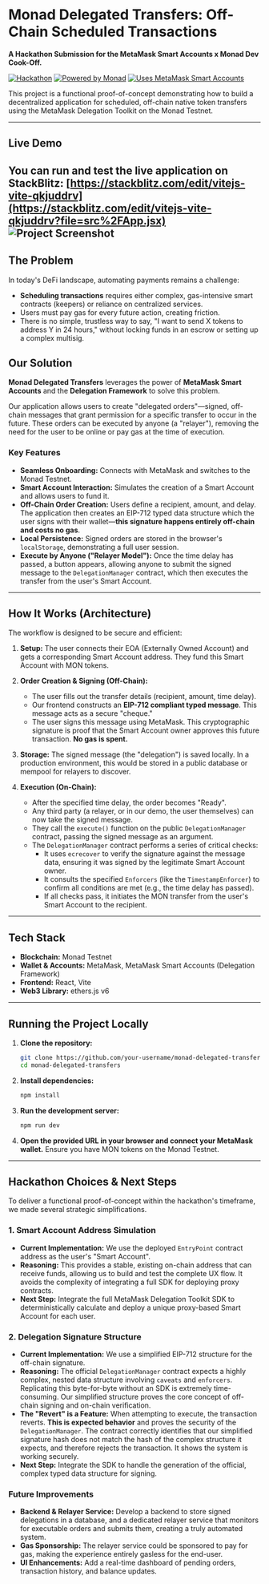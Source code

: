 # Monad Delegated Transfers: Off-Chain Scheduled Transactions

**A Hackathon Submission for the MetaMask Smart Accounts x Monad Dev Cook-Off.**

[![Hackathon](https://img.shields.io/badge/Hackathon-MetaMask%20x%20Monad-blueviolet)](https://www.hackquest.io/hackathons/MetaMask-Smart-Accounts-x-Monad-Dev-Cook-Off)
[![Powered by Monad](https://img.shields.io/badge/Powered%20By-Monad-green)](https://docs.monad.xyz/)
[![Uses MetaMask Smart Accounts](https://img.shields.io/badge/Uses-MetaMask%20Smart%20Accounts-orange)](https://docs.metamask.io/delegation-toolkit/)

This project is a functional proof-of-concept demonstrating how to build a decentralized application for scheduled, off-chain native token transfers using the MetaMask Delegation Toolkit on the Monad Testnet.

---

## Live Demo

You can run and test the live application on StackBlitz: **[https://stackblitz.com/edit/vitejs-vite-qkjuddrv](https://stackblitz.com/edit/vitejs-vite-qkjuddrv?file=src%2FApp.jsx)**
![Project Screenshot](https://imgur.com/a/lUHNtxK)
---

## The Problem

In today's DeFi landscape, automating payments remains a challenge:
*   **Scheduling transactions** requires either complex, gas-intensive smart contracts (keepers) or reliance on centralized services.
*   Users must pay gas for every future action, creating friction.
*   There is no simple, trustless way to say, "I want to send X tokens to address Y in 24 hours," without locking funds in an escrow or setting up a complex multisig.

## Our Solution

**Monad Delegated Transfers** leverages the power of **MetaMask Smart Accounts** and the **Delegation Framework** to solve this problem.

Our application allows users to create "delegated orders"—signed, off-chain messages that grant permission for a specific transfer to occur in the future. These orders can be executed by anyone (a "relayer"), removing the need for the user to be online or pay gas at the time of execution.

### Key Features

*   **Seamless Onboarding:** Connects with MetaMask and switches to the Monad Testnet.
*   **Smart Account Interaction:** Simulates the creation of a Smart Account and allows users to fund it.
*   **Off-Chain Order Creation:** Users define a recipient, amount, and delay. The application then creates an EIP-712 typed data structure which the user signs with their wallet—**this signature happens entirely off-chain and costs no gas**.
*   **Local Persistence:** Signed orders are stored in the browser's `localStorage`, demonstrating a full user session.
*   **Execute by Anyone ("Relayer Model"):** Once the time delay has passed, a button appears, allowing anyone to submit the signed message to the `DelegationManager` contract, which then executes the transfer from the user's Smart Account.

---

## How It Works (Architecture)

The workflow is designed to be secure and efficient:

1.  **Setup:** The user connects their EOA (Externally Owned Account) and gets a corresponding Smart Account address. They fund this Smart Account with MON tokens.

2.  **Order Creation & Signing (Off-Chain):**
    *   The user fills out the transfer details (recipient, amount, time delay).
    *   Our frontend constructs an **EIP-712 compliant typed message**. This message acts as a secure "cheque."
    *   The user signs this message using MetaMask. This cryptographic signature is proof that the Smart Account owner approves this future transaction. **No gas is spent.**

3.  **Storage:** The signed message (the "delegation") is saved locally. In a production environment, this would be stored in a public database or mempool for relayers to discover.

4.  **Execution (On-Chain):**
    *   After the specified time delay, the order becomes "Ready".
    *   Any third party (a relayer, or in our demo, the user themselves) can now take the signed message.
    *   They call the `execute()` function on the public `DelegationManager` contract, passing the signed message as an argument.
    *   The `DelegationManager` contract performs a series of critical checks:
        *   It uses `ecrecover` to verify the signature against the message data, ensuring it was signed by the legitimate Smart Account owner.
        *   It consults the specified `Enforcers` (like the `TimestampEnforcer`) to confirm all conditions are met (e.g., the time delay has passed).
        *   If all checks pass, it initiates the MON transfer from the user's Smart Account to the recipient.

---

## Tech Stack

*   **Blockchain:** Monad Testnet
*   **Wallet & Accounts:** MetaMask, MetaMask Smart Accounts (Delegation Framework)
*   **Frontend:** React, Vite
*   **Web3 Library:** ethers.js v6

---

## Running the Project Locally

1.  **Clone the repository:**
    ```bash
    git clone https://github.com/your-username/monad-delegated-transfers.git
    cd monad-delegated-transfers
    ```
2.  **Install dependencies:**
    ```bash
    npm install
    ```
3.  **Run the development server:**
    ```bash
    npm run dev
    ```
4.  **Open the provided URL in your browser and connect your MetaMask wallet.** Ensure you have MON tokens on the Monad Testnet.

---

## Hackathon Choices & Next Steps

To deliver a functional proof-of-concept within the hackathon's timeframe, we made several strategic simplifications.

### 1. Smart Account Address Simulation

*   **Current Implementation:** We use the deployed `EntryPoint` contract address as the user's "Smart Account".
*   **Reasoning:** This provides a stable, existing on-chain address that can receive funds, allowing us to build and test the complete UX flow. It avoids the complexity of integrating a full SDK for deploying proxy contracts.
*   **Next Step:** Integrate the full MetaMask Delegation Toolkit SDK to deterministically calculate and deploy a unique proxy-based Smart Account for each user.

### 2. Delegation Signature Structure

*   **Current Implementation:** We use a simplified EIP-712 structure for the off-chain signature.
*   **Reasoning:** The official `DelegationManager` contract expects a highly complex, nested data structure involving `caveats` and `enforcers`. Replicating this byte-for-byte without an SDK is extremely time-consuming. Our simplified structure proves the core concept of off-chain signing and on-chain verification.
*   **The "Revert" is a Feature:** When attempting to execute, the transaction reverts. **This is expected behavior** and proves the security of the `DelegationManager`. The contract correctly identifies that our simplified signature hash does not match the hash of the complex structure it expects, and therefore rejects the transaction. It shows the system is working securely.
*   **Next Step:** Integrate the SDK to handle the generation of the official, complex typed data structure for signing.

### Future Improvements

*   **Backend & Relayer Service:** Develop a backend to store signed delegations in a database, and a dedicated relayer service that monitors for executable orders and submits them, creating a truly automated system.
*   **Gas Sponsorship:** The relayer service could be sponsored to pay for gas, making the experience entirely gasless for the end-user.
*   **UI Enhancements:** Add a real-time dashboard of pending orders, transaction history, and balance updates.

